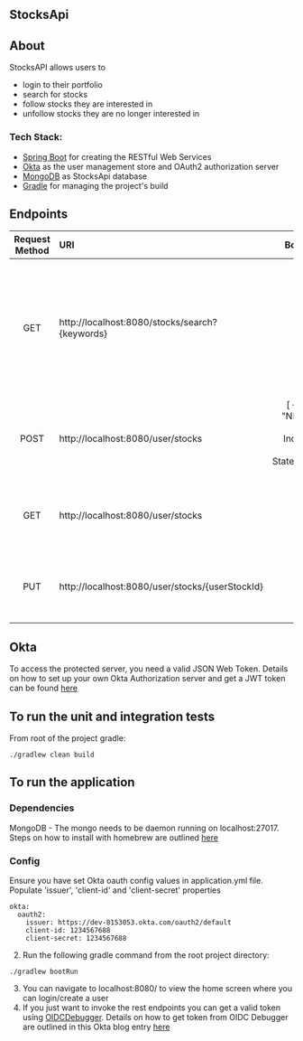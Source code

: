 ## StocksApi

## About
StocksAPI allows users to
- login to their portfolio
- search for stocks
- follow stocks they are interested in 
- unfollow stocks they are no longer interested in

### Tech Stack:
* [Spring Boot](http://spring.io/projects/spring-boot) for creating the RESTful Web Services
* [Okta](https://developer.okta.com/) as the user management store and OAuth2 authorization server
* [MongoDB](https://www.mongodb.com/) as StocksApi database
* [Gradle](https://gradle.org/) for managing the project's build

## Endpoints
Request Method | URI | Body (JSON) | Description |  
:---: | :--- | :---: | :--- |
GET | http://localhost:8080/stocks/search?{keywords} | - | Search for stocks using keywords. Returns the best-matching symbols and market information based on keywords of your choice. |
POST | http://localhost:8080/user/stocks | [ { "symbol": "NKE","name": "NIKE Inc.","region": "United States","currency": "USD"}] | Creates a new set of 'followed' stocks for the authorized user |
GET | http://localhost:8080/user/stocks |  | Gets a set of 'followed' stocks for the authorized user |
PUT | http://localhost:8080/user/stocks/{userStockId} |  | Updates the set of 'followed' stocks using the userStocksId |

## Okta
To access the protected server, you need a valid JSON Web Token.
Details on how to set up your own Okta Authorization server and get a JWT token can be found [here](https://developer.okta.com/blog/2019/12/26/java-mongodb-crud#create-an-oidc-application-for-your-java--mongodb-app)

## To run the unit and integration tests
From root of the project 
gradle:
```
./gradlew clean build
```

## To run the application
### Dependencies
MongoDB - The mongo needs to be daemon running on localhost:27017. Steps on how to install with homebrew are outlined [here](https://treehouse.github.io/installation-guides/mac/mongo-mac.html)
### Config
Ensure you have set Okta oauth config values in application.yml file. Populate 'issuer', 'client-id' and 'client-secret' properties
```
okta:
  oauth2:
    issuer: https://dev-8153053.okta.com/oauth2/default
    client-id: 1234567688
    client-secret: 1234567688
```
 
2. Run the following gradle command from the root project directory:
```
./gradlew bootRun
```
3. You can navigate to localhost:8080/ to view the home screen where you can login/create a user
4. If you just want to invoke the rest endpoints you can get a valid token using [OIDCDebugger](https://oidcdebugger.com/). Details on how to get token from OIDC Debugger are outlined in this Okta blog entry [here](https://developer.okta.com/blog/2020/01/09/java-rest-api-showdown#generate-tokens-using-openid-connect-debugger)
